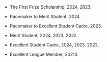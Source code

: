 - The First Prize Scholarship, 2024, 2023.

- Pacemaker to Merit Student, 2024.

- Pacemaker to Excellent Student Cadre, 2023.

- Merit Student, 2024, 2023, 2022.

- Excellent Student Cadre, 2024, 2023, 2022.

- Excellent League Member, 20213.